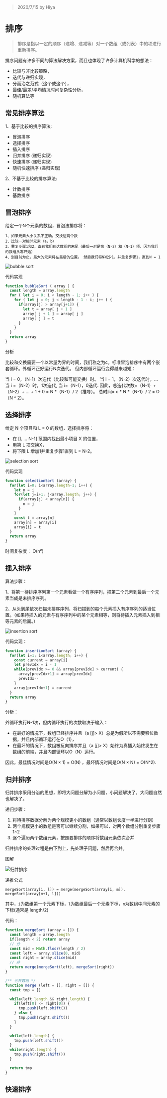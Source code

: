 > 2020/7/15 by Hiya

# 排序

> 排序是指以一定的顺序（递增、递减等）对一个数组（或列表）中的项进行重新排序。

排序问题有许多不同的算法解决方案，而且也体现了许多计算机科学的想法：

- 比较与非比较策略，
- 迭代与递归实现，
- 分而治之范式（这个或这个），
- 最佳/最差/平均情况时间复杂性分析，
- 随机算法等

## 常见排序算法

1、基于比较的排序算法:

- 冒泡排序
- 选择排序
- 插入排序
- 归并排序 (递归实现)
- 快速排序 (递归实现)
- 随机快速排序 (递归实现)

2、不基于比较的排序算法:

- 计数排序
- 基数排序

## 冒泡排序

给定一个N个元素的数组，冒泡法排序将：

```
1、如果元素大小关系不正确，交换这两个数
2、比较一对相邻元素（a，b）
3、重复步骤1和2，直到我们到达数组的末尾（最后一对是第（N-2）和（N-1）项，因为我们的数组从零开始）
4、到目前为止，最大的元素将在最后的位置。 然后我们将N减少1，并重复步骤1，直到N = 1
```

![bubble sort](./assets/bubbleSort.gif)

代码实现

```js
function bubbleSort ( array ) {
  const length = array.length
  for ( let i = 0; i < length - 1; i++ ) {
    for ( let j = 0; j < length - 1 - i; j++ ) {
      if(array[j] > array[j+1]) {
        let t = array[ j + 1 ]
        array[ j + 1 ] = array[ j ]
        array[ j ] = t
      }
    }
  }
  return array
}
```

分析

比较和交换需要一个以常量为界的时间，我们称之为c。标准冒泡排序中有两个嵌套循环。外循环正好运行N次迭代。 但内部循环运行变得越来越短：

当 i = 0，（N-1）次迭代（比较和可能交换）时。
当 i = 1，（N-2）次迭代时，...
当 i =（N-2）时，1次迭代,
当 i=（N-1），0迭代.
因此，总迭代次数=（N-1）+（N-2）+ ... + 1 + 0 = N *（N-1）/ 2（推导）。
总时间= c * N *（N-1）/ 2 = O（N ^ 2）。

## 选择排序

给定 N 个项目和 L = 0 的数组，选择排序将：

- 在 [L ... N-1] 范围内找出最小项目 X 的位置，
- 用第 L 项交换X，
- 将下限 L 增加1并重复步骤1直到 L = N-2。

![selection sort](./assets/selectionSort.gif)

代码实现

```js
function selectionSort (array) {
  for(let i=0; i<array.length-1; i++) {
    let n = i
    for(let j=i+1; j<array.length; j++) {
      if(array[j] < array[n]) {
        n = j
      }
    }
    const t = array[n]
    array[n] = array[i]
    array[i] = t
  }
  return array
}
```

时间复杂度： O(n²) 

## 插入排序

算法步骤：

1、将第一待排序序列第一个元素看做一个有序序列，把第二个元素到最后一个元素当成是未排序序列。

2、从头到尾依次扫描未排序序列，将扫描到的每个元素插入有序序列的适当位置。（如果待插入的元素与有序序列中的某个元素相等，则将待插入元素插入到相等元素的后面。）

![insertion sort](./assets/insertionSort.gif)

代码实现：

```js
function insertionSort (array) {
  for(let i=1; i<array.length; i++) {
    const current = array[i]
    let prevIdx = i - 1
    while(prevIdx >= 0 && array[prevIdx] > current) {
      array[prevIdx+1] = array[prevIdx]
      prevIdx--
    }
    array[prevIdx+1] = current
  }
  return array
}
```

分析：

外循环执行N-1次，但内循环执行的次数取决于输入：

- 在最好的情况下，数组已经排序并且（a [j]> X）总是为假所以不需要移位数据，并且内部循环运行在O（1），
- 在最坏的情况下，数组被反向排序并且（a [j]> X）始终为真插入始终发生在数组的前端，并且内部循环以O（N）运行。

因此，最佳情况时间是O(N × 1) = O(N) ，最坏情况时间是O(N × N) = O(N^2).

## 归并排序

归并排序采用分治的思想，即将大问题分解为小问题，小问题解决了，大问题自然也解决了。

递归步骤：

1. 将待排序数据分解为两个规模更小的数组（通常以数组长度一半进行分割）
2. 两个规模更小的数组是否可以继续分割，如果可以，对两个数组分别重复步骤1~2
3. 逐个遍历两个数组元素，按照要排序的顺序将数组元素依次合并

归并排序的处理过程是由下到上，先处理子问题，然后再合并。

图解

![归并排序](./assets/mergeSort.png)

递推公式

`mergeSort(array[i, l]) = merge(mergeSort(array[i, m]), mergeSort(array[m+1, l]))`

其中，`i`为数组第一个元素下标，`l`为数组最后一个元素下标，`m`为数组中间元素的下标(通常是 length/2)


代码：

```js
function mergeSort (array = []) {
  const length = array.length
  if(length < 2) return array
  // 分
  const mid = Math.floor(length / 2)
  const left = array.slice(0, mid)
  const right = array.slice(mid)
  // 并
  return merge(mergeSort(left), mergeSort(right))
} 

/** 合并数组 */
function merge (left = [], right = []) {
  const tmp = []

  while(left.length && right.length) {
    if(left[0] <= right[0]) {
      tmp.push(left.shift())
    } else {
      tmp.push(right.shift())
    }
  }

  while(left.length) {
    tmp.push(left.shift())
  }
  while(right.length) {
    tmp.push(right.shift())
  }

  return tmp
}
```

## 快速排序

